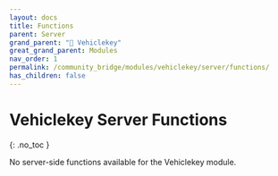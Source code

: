 ```yaml
---
layout: docs
title: Functions
parent: Server
grand_parent: "🔑 Vehiclekey"
great_grand_parent: Modules
nav_order: 1
permalink: /community_bridge/modules/vehiclekey/server/functions/
has_children: false
---
```


# Vehiclekey Server Functions
{: .no_toc }

No server-side functions available for the Vehiclekey module.
